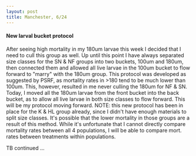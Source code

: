 ```yaml
---
layout: post
title: Manchester, 6/24
---
```




#### New larval bucket protocol

After seeing high mortality in my 180um larvae this week I decided that I need to cull this group as well.  Up until this point I have always separated size classes for the SN & NF groups into two buckets, 100um and 180um, then connected them and allowed all live larvae in the 100um bucket to flow forward to "marry" with the 180um group. This protocol was developed as suggested by PSRF, as mortality rates in >180 tend to be much lower than 100um.  This, however, resulted in me never culling the 180um for NF & SN.  Today, I moved all the 180um larvae from the front bucket into the back bucket, as to allow all live larvae in both size classes to flow forward. This will be my protocol moving forward.  NOTE: this new protocol has been in place for the K & HL group already, since I didn't have enough materials to split size classes.  It's possible that the lower mortality in those groups are a result of this method.  While it's unfortunate that I cannot directly compare mortality rates between all 4 populations, I will be able to compare mort. rates between treatments within populations. 


TB continued ... 
